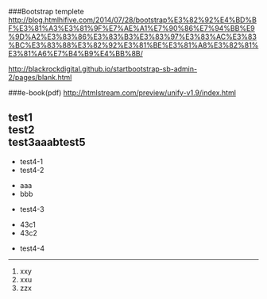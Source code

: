 ###Bootstrap templete
http://blog.htmlhifive.com/2014/07/28/bootstrap%E3%82%92%E4%BD%BF%E3%81%A3%E3%81%9F%E7%AE%A1%E7%90%86%E7%94%BB%E9%9D%A2%E3%83%86%E3%83%B3%E3%83%97%E3%83%AC%E3%83%BC%E3%83%88%E3%82%92%E3%81%BE%E3%81%A8%E3%82%81%E3%81%A6%E7%B4%B9%E4%BB%8B/

http://blackrockdigital.github.io/startbootstrap-sb-admin-2/pages/blank.html

###e-book(pdf)
http://htmlstream.com/preview/unify-v1.9/index.html

test1  
test2  
test3**aaab**test5
-----
* test4-1
* test4-2
 - aaa
 - bbb
* test4-3
 - 43c1
 - 43c2
* test4-4

-----
1. xxy
2. xxu
3. zzx
